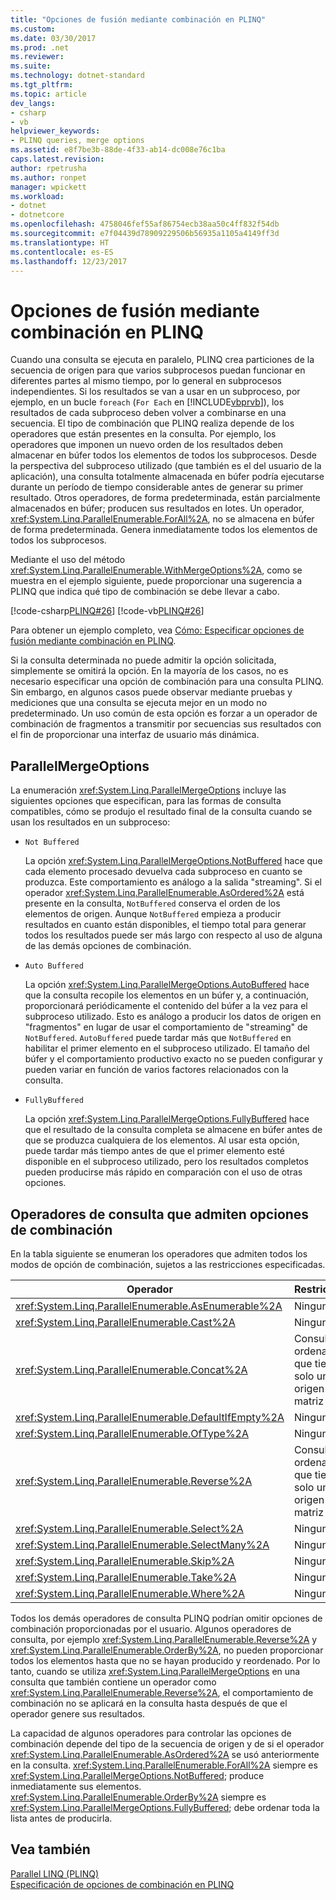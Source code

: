 ```yaml
---
title: "Opciones de fusión mediante combinación en PLINQ"
ms.custom: 
ms.date: 03/30/2017
ms.prod: .net
ms.reviewer: 
ms.suite: 
ms.technology: dotnet-standard
ms.tgt_pltfrm: 
ms.topic: article
dev_langs:
- csharp
- vb
helpviewer_keywords:
- PLINQ queries, merge options
ms.assetid: e8f7be3b-88de-4f33-ab14-dc008e76c1ba
caps.latest.revision: 
author: rpetrusha
ms.author: ronpet
manager: wpickett
ms.workload:
- dotnet
- dotnetcore
ms.openlocfilehash: 4758046fef55af86754ecb38aa50c4ff832f54db
ms.sourcegitcommit: e7f04439d78909229506b56935a1105a4149ff3d
ms.translationtype: HT
ms.contentlocale: es-ES
ms.lasthandoff: 12/23/2017
---
```

# <a name="merge-options-in-plinq"></a>Opciones de fusión mediante combinación en PLINQ
Cuando una consulta se ejecuta en paralelo, PLINQ crea particiones de la secuencia de origen para que varios subprocesos puedan funcionar en diferentes partes al mismo tiempo, por lo general en subprocesos independientes. Si los resultados se van a usar en un subproceso, por ejemplo, en un bucle `foreach` (`For Each` en [!INCLUDE[vbprvb](../../../includes/vbprvb-md.md)]), los resultados de cada subproceso deben volver a combinarse en una secuencia. El tipo de combinación que PLINQ realiza depende de los operadores que están presentes en la consulta. Por ejemplo, los operadores que imponen un nuevo orden de los resultados deben almacenar en búfer todos los elementos de todos los subprocesos. Desde la perspectiva del subproceso utilizado (que también es el del usuario de la aplicación), una consulta totalmente almacenada en búfer podría ejecutarse durante un período de tiempo considerable antes de generar su primer resultado. Otros operadores, de forma predeterminada, están parcialmente almacenados en búfer; producen sus resultados en lotes. Un operador, <xref:System.Linq.ParallelEnumerable.ForAll%2A>, no se almacena en búfer de forma predeterminada. Genera inmediatamente todos los elementos de todos los subprocesos.  
  
 Mediante el uso del método <xref:System.Linq.ParallelEnumerable.WithMergeOptions%2A>, como se muestra en el ejemplo siguiente, puede proporcionar una sugerencia a PLINQ que indica qué tipo de combinación se debe llevar a cabo.  
  
 [!code-csharp[PLINQ#26](../../../samples/snippets/csharp/VS_Snippets_Misc/plinq/cs/plinqsamples.cs#26)]
 [!code-vb[PLINQ#26](../../../samples/snippets/visualbasic/VS_Snippets_Misc/plinq/vb/plinq2_vb.vb#26)]  
  
 Para obtener un ejemplo completo, vea [Cómo: Especificar opciones de fusión mediante combinación en PLINQ](../../../docs/standard/parallel-programming/how-to-specify-merge-options-in-plinq.md).  
  
 Si la consulta determinada no puede admitir la opción solicitada, simplemente se omitirá la opción. En la mayoría de los casos, no es necesario especificar una opción de combinación para una consulta PLINQ. Sin embargo, en algunos casos puede observar mediante pruebas y mediciones que una consulta se ejecuta mejor en un modo no predeterminado. Un uso común de esta opción es forzar a un operador de combinación de fragmentos a transmitir por secuencias sus resultados con el fin de proporcionar una interfaz de usuario más dinámica.  
  
## <a name="parallelmergeoptions"></a>ParallelMergeOptions  
 La enumeración <xref:System.Linq.ParallelMergeOptions> incluye las siguientes opciones que especifican, para las formas de consulta compatibles, cómo se produjo el resultado final de la consulta cuando se usan los resultados en un subproceso:  
  
-   `Not Buffered`  
  
     La opción <xref:System.Linq.ParallelMergeOptions.NotBuffered> hace que cada elemento procesado devuelva cada subproceso en cuanto se produzca. Este comportamiento es análogo a la salida "streaming". Si el operador <xref:System.Linq.ParallelEnumerable.AsOrdered%2A> está presente en la consulta, `NotBuffered` conserva el orden de los elementos de origen. Aunque `NotBuffered` empieza a producir resultados en cuanto están disponibles, el tiempo total para generar todos los resultados puede ser más largo con respecto al uso de alguna de las demás opciones de combinación.  
  
-   `Auto Buffered`  
  
     La opción <xref:System.Linq.ParallelMergeOptions.AutoBuffered> hace que la consulta recopile los elementos en un búfer y, a continuación, proporcionará periódicamente el contenido del búfer a la vez para el subproceso utilizado. Esto es análogo a producir los datos de origen en "fragmentos" en lugar de usar el comportamiento de "streaming" de `NotBuffered`. `AutoBuffered` puede tardar más que `NotBuffered` en habilitar el primer elemento en el subproceso utilizado. El tamaño del búfer y el comportamiento productivo exacto no se pueden configurar y pueden variar en función de varios factores relacionados con la consulta.  
  
-   `FullyBuffered`  
  
     La opción <xref:System.Linq.ParallelMergeOptions.FullyBuffered> hace que el resultado de la consulta completa se almacene en búfer antes de que se produzca cualquiera de los elementos. Al usar esta opción, puede tardar más tiempo antes de que el primer elemento esté disponible en el subproceso utilizado, pero los resultados completos pueden producirse más rápido en comparación con el uso de otras opciones.  
  
## <a name="query-operators-that-support-merge-options"></a>Operadores de consulta que admiten opciones de combinación  
 En la tabla siguiente se enumeran los operadores que admiten todos los modos de opción de combinación, sujetos a las restricciones especificadas.  
  
|Operador|Restricciones|  
|--------------|------------------|  
|<xref:System.Linq.ParallelEnumerable.AsEnumerable%2A>|Ninguna|  
|<xref:System.Linq.ParallelEnumerable.Cast%2A>|Ninguna|  
|<xref:System.Linq.ParallelEnumerable.Concat%2A>|Consultas no ordenadas que tienen solo un origen de matriz o lista.|  
|<xref:System.Linq.ParallelEnumerable.DefaultIfEmpty%2A>|Ninguna|  
|<xref:System.Linq.ParallelEnumerable.OfType%2A>|Ninguna|  
|<xref:System.Linq.ParallelEnumerable.Reverse%2A>|Consultas no ordenadas que tienen solo un origen de matriz o lista.|  
|<xref:System.Linq.ParallelEnumerable.Select%2A>|Ninguna|  
|<xref:System.Linq.ParallelEnumerable.SelectMany%2A>|Ninguna|  
|<xref:System.Linq.ParallelEnumerable.Skip%2A>|Ninguna|  
|<xref:System.Linq.ParallelEnumerable.Take%2A>|Ninguna|  
|<xref:System.Linq.ParallelEnumerable.Where%2A>|Ninguna|  
  
 Todos los demás operadores de consulta PLINQ podrían omitir opciones de combinación proporcionadas por el usuario. Algunos operadores de consulta, por ejemplo <xref:System.Linq.ParallelEnumerable.Reverse%2A> y <xref:System.Linq.ParallelEnumerable.OrderBy%2A>, no pueden proporcionar todos los elementos hasta que no se hayan producido y reordenado. Por lo tanto, cuando se utiliza <xref:System.Linq.ParallelMergeOptions> en una consulta que también contiene un operador como <xref:System.Linq.ParallelEnumerable.Reverse%2A>, el comportamiento de combinación no se aplicará en la consulta hasta después de que el operador genere sus resultados.  
  
 La capacidad de algunos operadores para controlar las opciones de combinación depende del tipo de la secuencia de origen y de si el operador <xref:System.Linq.ParallelEnumerable.AsOrdered%2A> se usó anteriormente en la consulta. <xref:System.Linq.ParallelEnumerable.ForAll%2A> siempre es <xref:System.Linq.ParallelMergeOptions.NotBuffered>; produce inmediatamente sus elementos. <xref:System.Linq.ParallelEnumerable.OrderBy%2A> siempre es <xref:System.Linq.ParallelMergeOptions.FullyBuffered>; debe ordenar toda la lista antes de producirla.  
  
## <a name="see-also"></a>Vea también  
 [Parallel LINQ (PLINQ)](../../../docs/standard/parallel-programming/parallel-linq-plinq.md)  
 [Especificación de opciones de combinación en PLINQ](../../../docs/standard/parallel-programming/how-to-specify-merge-options-in-plinq.md)

